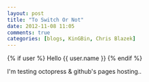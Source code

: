 ```yaml
---
layout: post
title: "To Switch Or Not"
date: 2012-11-08 11:05
comments: true
categories: [blogs, KinGBin, Chris Blazek]
---
```


{% if user %}
  Hello {{ user.name }}
{% endif %}


I'm testing octopress & github's pages hosting..

